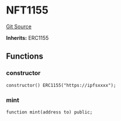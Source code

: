 # NFT1155
[Git Source](https://github.com/Crossbell-Box/Crossbell-Contracts/blob/638047aa8a24788643a179bc4e4bad5b13618581/contracts/mocks/NFT.sol)

**Inherits:**
ERC1155


## Functions
### constructor


```solidity
constructor() ERC1155("https://ipfsxxxx");
```

### mint


```solidity
function mint(address to) public;
```

